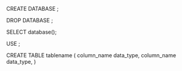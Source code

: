 <!-- mysql command to create a DB -->

CREATE DATABASE <database name>;

<!-- mysql command to delete a DB -->

DROP DATABASE <database name>;

<!-- mysql command to indicate which DB is currently being used -->

SELECT database();

<!-- mysql command to use a created DB -->

USE <database name>;

<!-- mysql command to create a table -->

CREATE TABLE tablename
(
column_name data_type,
column_name data_type,
)
